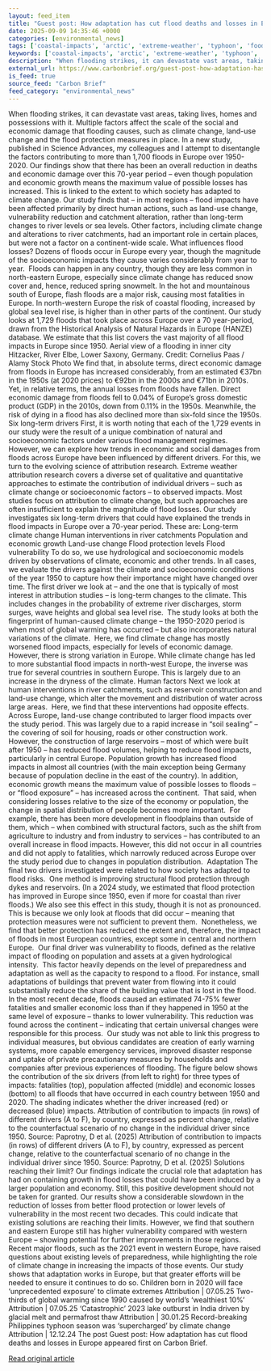 ```yaml
---
layout: feed_item
title: "Guest post: How adaptation has cut flood deaths and losses in Europe"
date: 2025-09-09 14:35:46 +0000
categories: [environmental_news]
tags: ['coastal-impacts', 'arctic', 'extreme-weather', 'typhoon', 'food-security', 'climate-costs', 'sea-level-rise', 'permafrost', 'year-2024', 'agriculture']
keywords: ['coastal-impacts', 'arctic', 'extreme-weather', 'typhoon', 'food-security', 'guest', 'post', 'adaptation']
description: "When flooding strikes, it can devastate vast areas, taking lives, homes and possessions with it"
external_url: https://www.carbonbrief.org/guest-post-how-adaptation-has-cut-flood-deaths-and-losses-in-europe/
is_feed: true
source_feed: "Carbon Brief"
feed_category: "environmental_news"
---
```


When flooding strikes, it can devastate vast areas, taking lives, homes and possessions with it. Multiple factors affect the scale of the social and economic damage that flooding causes, such as climate change, land-use change and the flood protection measures in place. In a new study, published in Science Advances, my colleagues and I attempt to disentangle the factors contributing to more than 1,700 floods in Europe over 1950-2020. Our findings show that there has been an overall reduction in deaths and economic damage over this 70-year period – even though population and economic growth means the maximum value of possible losses has increased. This is linked to the extent to which society has adapted to climate change. Our study finds that – in most regions – flood impacts have been affected primarily by direct human actions, such as land-use change, vulnerability reduction and catchment alteration, rather than long-term changes to river levels or sea levels. Other factors, including climate change and alterations to river catchments, had an important role in certain places, but were not a factor on a continent-wide scale. What influences flood losses? Dozens of floods occur in Europe every year, though the magnitude of the socioeconomic impacts they cause varies considerably from year to year.&nbsp; Floods can happen in any country, though they are less common in north-eastern Europe, especially since climate change has reduced snow cover and, hence, reduced spring snowmelt. In the hot and mountainous south of Europe, flash floods are a major risk, causing most fatalities in Europe. In north-western Europe the risk of coastal flooding, increased by global sea level rise, is higher than in other parts of the continent. Our study looks at 1,729 floods that took place across Europe over a 70 year-period, drawn from the Historical Analysis of Natural Hazards in Europe (HANZE) database. We estimate that this list covers the vast majority of all flood impacts in Europe since 1950. Aerial view of a flooding in inner city Hitzacker, River Elbe, Lower Saxony, Germany. Credit: Cornelius Paas / Alamy Stock Photo We find that, in absolute terms, direct economic damage from floods in Europe has increased considerably, from an estimated €37bn in the 1950s (at 2020 prices) to €92bn in the 2000s and €71bn in 2010s. Yet, in relative terms, the annual losses from floods have fallen. Direct economic damage from floods fell to 0.04% of Europe’s gross domestic product (GDP) in the 2010s,&nbsp;down from 0.11% in the 1950s. Meanwhile, the risk of dying in a flood has also declined more than six-fold since the 1950s. Six long-term drivers First, it is worth noting that each of the 1,729 events in our study were the result of a unique combination of natural and socioeconomic factors under various flood management regimes.&nbsp; However, we can explore how trends in economic and social damages from floods across Europe have been influenced by different drivers. For this, we turn to the evolving science of attribution research. Extreme weather attribution research covers a diverse set of qualitative and quantitative approaches to estimate the contribution of individual drivers – such as climate change or socioeconomic factors – to observed impacts. Most studies focus on attribution to climate change, but such approaches are often insufficient to explain the magnitude of flood losses. Our study investigates six long-term drivers that could have explained the trends in flood impacts in Europe over a 70-year period. These are: Long-term climate change Human interventions in river catchments Population and economic growth Land-use change Flood protection levels Flood vulnerability To do so, we use hydrological and socioeconomic models driven by observations of climate, economic and other trends. In all cases, we evaluate the drivers against the climate and socioeconomic conditions of the year 1950 to capture how their importance might have changed over time. The first driver we look at – and the one that is typically of most interest in attribution studies – is long-term changes to the climate. This includes changes in the probability of extreme river discharges, storm surges, wave heights and global sea level rise.&nbsp; The study looks at both the fingerprint of human-caused climate change – the 1950-2020 period is when most of global warming has occurred – but also incorporates natural variations of the climate.&nbsp; Here, we find climate change has mostly worsened flood impacts, especially for levels of economic damage.&nbsp; However, there is strong variation in Europe. While climate change has led to more substantial flood impacts in north-west Europe, the inverse was true for several countries in southern Europe. This is largely due to an increase in the dryness of the climate. Human factors Next we look at human interventions in river catchments, such as reservoir construction and land-use change, which alter the movement and distribution of water across large areas.&nbsp; Here, we find that these interventions had opposite effects.&nbsp; Across Europe, land-use change contributed to larger flood impacts over the study period. This was largely due to a rapid increase in “soil sealing” –&nbsp; the covering of soil for housing, roads or other construction work.&nbsp; However, the construction of large reservoirs – most of which were built after 1950 – has reduced flood volumes, helping to reduce flood impacts, particularly in central Europe. Population growth has increased flood impacts in almost all countries (with the main exception being Germany because of population decline in the east of the country). In addition, economic growth means the maximum value of possible losses to floods – or “flood exposure” – has increased across the continent.&nbsp; That said, when considering losses relative to the size of the economy or population, the change in spatial distribution of people becomes more important.&nbsp; For example, there has been more development in floodplains than outside of them, which – when combined with structural factors, such as the shift from agriculture to industry and from industry to services&nbsp;– has contributed to an overall increase in flood impacts. However, this did not occur in all countries and did not apply to fatalities, which narrowly reduced across Europe over the study period due to changes in population distribution.&nbsp; Adaptation The final two drivers investigated were related to how society has adapted to flood risks.&nbsp; One method is improving structural flood protection through dykes and reservoirs. (In a 2024 study, we estimated that flood protection has improved in Europe since 1950, even if more for coastal than river floods.) We also see this effect in this study, though it is not as pronounced. This is because we only look at floods that did occur – meaning that protection measures were not sufficient to prevent them.&nbsp; Nonetheless, we find that better protection has reduced the extent and, therefore, the impact of floods in most European countries, except some in central and northern Europe.&nbsp; Our final driver was vulnerability to floods, defined as the relative impact of flooding on population and assets at a given hydrological intensity.&nbsp; This factor heavily depends on the level of preparedness and adaptation as well as the capacity to respond to a flood. For instance, small adaptations of buildings that prevent water from flowing into it could substantially reduce the share of the building value that is lost in the flood. In the most recent decade, floods caused an estimated 74-75% fewer fatalities and smaller economic loss than if they happened in 1950 at the same level of exposure – thanks to lower vulnerability. This reduction was found across the continent – indicating that certain universal changes were responsible for this process.&nbsp; Our study was not able to link this progress to individual measures, but obvious candidates are creation of early warning systems, more capable emergency services, improved disaster response and uptake of private precautionary measures by households and companies after previous experiences of flooding. The figure below shows the contribution of the six drivers (from left to right) for three types of impacts: fatalities (top), population affected (middle) and economic losses (bottom) to all floods that have occurred in each country between 1950 and 2020. The shading indicates whether the driver increased (red) or decreased (blue) impacts. Attribution of contribution to impacts (in rows) of different drivers (A to F), by country, expressed as percent change, relative to the counterfactual scenario of no change in the individual driver since 1950. Source: Paprotny, D et al. (2025) Attribution of contribution to impacts (in rows) of different drivers (A to F), by country, expressed as percent change, relative to the counterfactual scenario of no change in the individual driver since 1950. Source: Paprotny, D et al. (2025) Solutions reaching their limit? Our findings indicate the crucial role that adaptation has had on containing growth in flood losses that could have been induced by a larger population and economy. Still, this positive development should not be taken for granted. Our results show a considerable slowdown in the reduction of losses from better flood protection or lower levels of vulnerability in the most recent two decades. This could indicate that existing solutions are reaching their limits. However, we find that southern and eastern Europe still has higher vulnerability compared with western Europe – showing potential for further improvements in those regions.&nbsp; Recent major floods, such as the 2021 event in western Europe, have raised questions about existing levels of preparedness, while highlighting the role of climate change in increasing the impacts of those events. Our study shows that adaptation works in Europe, but that greater efforts will be needed to ensure it continues to do so. Children born in 2020 will face ‘unprecedented exposure’ to climate extremes Attribution | 07.05.25 Two-thirds of global warming since 1990 caused by world’s ‘wealthiest 10%’ Attribution | 07.05.25 ‘Catastrophic’ 2023 lake outburst in India driven by glacial melt and permafrost thaw Attribution | 30.01.25 Record-breaking Philippines typhoon season was ‘supercharged’ by climate change Attribution | 12.12.24 The post Guest post: How adaptation has cut flood deaths and losses in Europe appeared first on Carbon Brief.

[Read original article](https://www.carbonbrief.org/guest-post-how-adaptation-has-cut-flood-deaths-and-losses-in-europe/)
